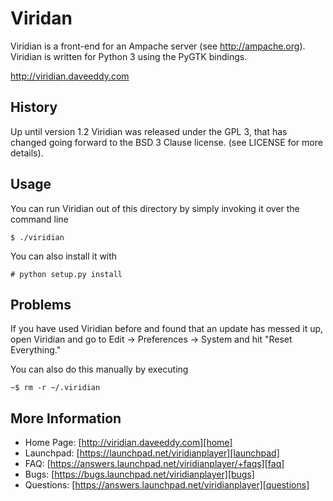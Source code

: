 Viridan
=======

Viridian is a front-end for an Ampache server (see http://ampache.org).
Viridian is written for Python 3 using the PyGTK bindings.

http://viridian.daveeddy.com

History
-------

Up until version 1.2 Viridian was released under the GPL 3, that
has changed going forward to the BSD 3 Clause license.
(see LICENSE for more details).

Usage
-----

You can run Viridian out of this directory by simply invoking it over the command line

    $ ./viridian

You can also install it with

    # python setup.py install

Problems
--------

If you have used Viridian before and found that an update has messed it up,
open Viridian and go to Edit -> Preferences -> System and hit "Reset Everything."

You can also do this manually by executing

    ~$ rm -r ~/.viridian

More Information
----------------

- Home Page: [http://viridian.daveeddy.com][home]
- Launchpad: [https://launchpad.net/viridianplayer][launchpad]
- FAQ: [https://answers.launchpad.net/viridianplayer/+faqs][faq]
- Bugs: [https://bugs.launchpad.net/viridianplayer][bugs]
- Questions: [https://answers.launchpad.net/viridianplayer][questions]

[home]: (http://viridian.daveeddy.com)
[launchpad]: (https://launchpad.net/viridianplayer)
[faq]: (https://answers.launchpad.net/viridianplayer/+faqs)
[bugs]: (https://bugs.launchpad.net/viridianplayer)
[questions]: (https://answers.launchpad.net/viridianplayer)
